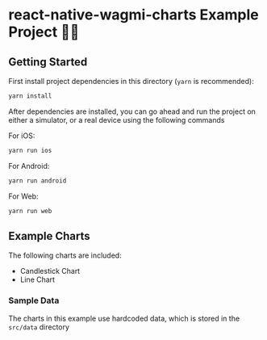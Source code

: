 # react-native-wagmi-charts Example Project 🧑‍🏫

## Getting Started

First install project dependencies in this directory (`yarn` is recommended):

```bash
yarn install
```

After dependencies are installed, you can go ahead and run the project on either a simulator, or a real device using the following commands

For iOS:

```bash
yarn run ios
```

For Android:

```bash
yarn run android
```

For Web:

```bash
yarn run web
```

## Example Charts

The following charts are included:

- Candlestick Chart
- Line Chart

### Sample Data

The charts in this example use hardcoded data, which is stored in the `src/data` directory
